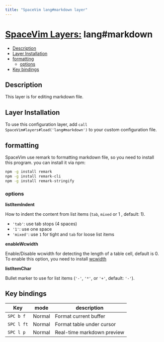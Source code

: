 ```yaml
---
title: "SpaceVim lang#markdown layer"
---
```


# [SpaceVim Layers:](https://spacevim.org/layers) lang#markdown

<!-- vim-markdown-toc GFM -->

* [Description](#description)
* [Layer Installation](#layer-installation)
* [formatting](#formatting)
  * [options](#options)
* [Key bindings](#key-bindings)

<!-- vim-markdown-toc -->

## Description

This layer is for editing markdown file.

## Layer Installation

To use this configuration layer, add `call SpaceVim#layers#load('lang#markdown')` to your custom configuration file.

## formatting

SpaceVim use remark to formatting markdown file, so you need to install this program. you can install it via npm:

```sh
npm -g install remark
npm -g install remark-cli
npm -g install remark-stringify
```

### options

**listItemIndent**

How to indent the content from list items (`tab`, `mixed` or 1 , default: 1).

- `'tab'`: use tab stops (4 spaces)
- `'1'`: use one space
- `'mixed'`: use `1` for tight and `tab` for loose list items

**enableWcwidth**

Enable/Disable wcwidth for detecting the length of a table cell, default is 0. To enable this option, you need to install [wcwidth](https://www.npmjs.com/package/wcwidth)

**listItemChar**

Bullet marker to use for list items (`'-'`, `'*'`, or `'+'`, default: `'-'`).


## Key bindings

| Key        | mode   | description                |
| ---------- | ------ | -------------------------- |
| `SPC b f`  | Normal | Format current buffer      |
| `SPC l ft` | Normal | Format table under cursor  |
| `SPC l p`  | Normal | Real-time markdown preview |
